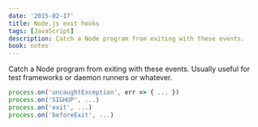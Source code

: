 ```yaml
---
date: '2015-02-17'
title: Node.js exit hooks
tags: [JavaScript]
description: Catch a Node program from exiting with these events.
book: notes
---
```


Catch a Node program from exiting with these events. Usually useful for test frameworks or daemon runners or whatever.

```js
process.on('uncaughtException', err => { ... })
process.on('SIGHUP', ...)
process.on('exit', ...)
process.on('beforeExit', ...)
```
